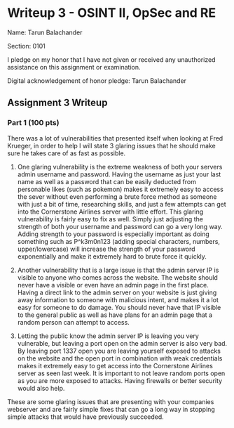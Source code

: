 Writeup 3 - OSINT II, OpSec and RE
======

Name: Tarun Balachander

Section: 0101

I pledge on my honor that I have not given or received any unauthorized assistance on this assignment or examination.

Digital acknowledgement of honor pledge: Tarun Balachander

## Assignment 3 Writeup

### Part 1 (100 pts)

There was a lot of vulnerabilities that presented itself when looking at Fred Krueger, in order to help I will state 3 glaring issues that he should make sure he takes care of as fast as possible.


1) One glaring vulnerability is the extreme weakness of both your servers admin username and password. Having the username as just your last name as well as a password that can be easily deducted from personable likes (such as pokemon) makes it extremely easy to access the sever without even performing a brute force method as someone with just a bit of time, researching skills, and just a few attempts can get into the Cornerstone Airlines server with little effort. This glaring vulnerability is fairly easy to fix as well. Simply just adjusting the strength of both your username and password can go a very long way. Adding strength to your password is especially important as doing something such as P^k3m0n123 (adding special characters, numbers, upper/lowercase) will increase the strength of your password exponentially and make it extremely hard to brute force it quickly.


2) Another vulnerability that is a large issue is that the admin server IP is visible to anyone who comes across the website. The website should never have a visible or even have an admin page in the first place. Having a direct link to the admin server on your website is just giving away information to someone with malicious intent, and makes it a lot easy for someone to do damage. You should never have that IP visible to the general public as well as have plans for an admin page that a random person can attempt to access.


3) Letting the public know the admin server IP is leaving you very vulnerable, but leaving a port open on the admin server is also very bad. By leaving port 1337 open you are leaving yourself exposed to attacks on the website and the open port in combination with weak credentials makes it extremely easy to get access into the Cornerstone Airlines server as seen last week. It is important to not leave random ports open as you are more exposed to attacks. Having firewalls or better security would also help.


These are some glaring issues that are presenting with your companies webserver and are fairly simple fixes that can go a long way in stopping simple attacks that would have previously succeeded.
